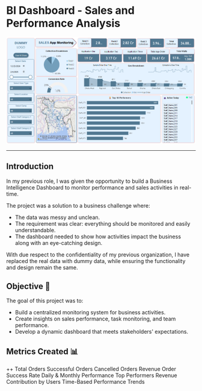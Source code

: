 # BI Dashboard - Sales and Performance Analysis

![Dashboard Preview](https://github.com/Didar-Rashed/Owner-avatar-BI-Dashboard-Sale-and-Performance-Analysis/blob/main/Screenshot%202025-02-27%20220147.png)

***
## Introduction
In my previous role, I was given the opportunity to build a Business Intelligence Dashboard to monitor performance and sales activities in real-time.

The project was a solution to a business challenge where:

+ The data was messy and unclean.
+ The requirement was clear: everything should be monitored and easily understandable.
+ The dashboard needed to show how activities impact the business along with an eye-catching design.

With due respect to the confidentiality of my previous organization, I have replaced the real data with dummy data, while ensuring the functionality and design remain the same.

## Objective 🎯
The goal of this project was to:

+ Build a centralized monitoring system for business activities.
+ Create insights on sales performance, task monitoring, and team performance.
+ Develop a dynamic dashboard that meets stakeholders' expectations.

## Metrics Created 📊
 ++ Total Orders
Successful Orders
Cancelled Orders
Revenue
Order Success Rate
Daily & Monthly Performance
Top Performers
Revenue Contribution by Users
Time-Based Performance Trends
